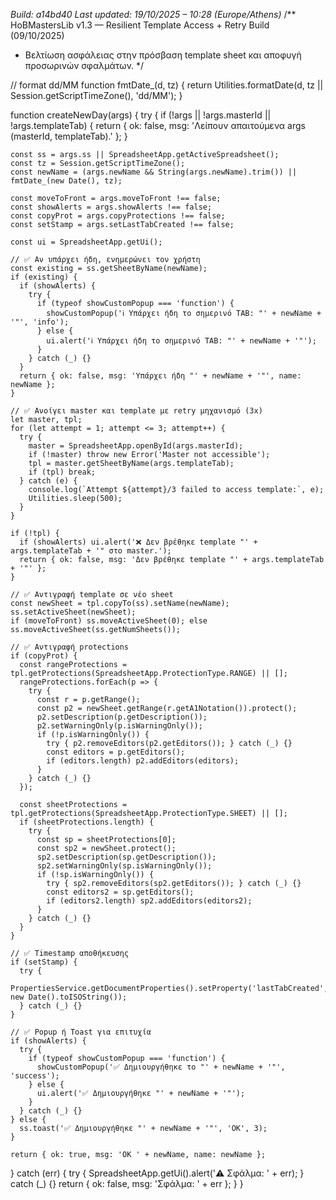 *Build: a14bd40*
*Last updated: 19/10/2025 – 10:28 (Europe/Athens)*
/** HoBMastersLib v1.3 — Resilient Template Access + Retry Build (09/10/2025)
 *  Βελτίωση ασφάλειας στην πρόσβαση template sheet και αποφυγή προσωρινών σφαλμάτων.
 */

// format dd/MM
function fmtDate_(d, tz) {
  return Utilities.formatDate(d, tz || Session.getScriptTimeZone(), 'dd/MM');
}

function createNewDay(args) {
  try {
    if (!args || !args.masterId || !args.templateTab) {
      return { ok: false, msg: 'Λείπουν απαιτούμενα args (masterId, templateTab).' };
    }

    const ss = args.ss || SpreadsheetApp.getActiveSpreadsheet();
    const tz = Session.getScriptTimeZone();
    const newName = (args.newName && String(args.newName).trim()) || fmtDate_(new Date(), tz);

    const moveToFront = args.moveToFront !== false;
    const showAlerts = args.showAlerts !== false;
    const copyProt = args.copyProtections !== false;
    const setStamp = args.setLastTabCreated !== false;

    const ui = SpreadsheetApp.getUi();

    // ✅ Αν υπάρχει ήδη, ενημερώνει τον χρήστη
    const existing = ss.getSheetByName(newName);
    if (existing) {
      if (showAlerts) {
        try {
          if (typeof showCustomPopup === 'function') {
            showCustomPopup('ℹ️ Υπάρχει ήδη το σημερινό TAB: "' + newName + '"', 'info');
          } else {
            ui.alert('ℹ️ Υπάρχει ήδη το σημερινό TAB: "' + newName + '"');
          }
        } catch (_) {}
      }
      return { ok: false, msg: 'Υπάρχει ήδη "' + newName + '"', name: newName };
    }

    // ✅ Ανοίγει master και template με retry μηχανισμό (3x)
    let master, tpl;
    for (let attempt = 1; attempt <= 3; attempt++) {
      try {
        master = SpreadsheetApp.openById(args.masterId);
        if (!master) throw new Error('Master not accessible');
        tpl = master.getSheetByName(args.templateTab);
        if (tpl) break;
      } catch (e) {
        console.log(`Attempt ${attempt}/3 failed to access template:`, e);
        Utilities.sleep(500);
      }
    }

    if (!tpl) {
      if (showAlerts) ui.alert('❌ Δεν βρέθηκε template "' + args.templateTab + '" στο master.');
      return { ok: false, msg: 'Δεν βρέθηκε template "' + args.templateTab + '"' };
    }

    // ✅ Αντιγραφή template σε νέο sheet
    const newSheet = tpl.copyTo(ss).setName(newName);
    ss.setActiveSheet(newSheet);
    if (moveToFront) ss.moveActiveSheet(0); else ss.moveActiveSheet(ss.getNumSheets());

    // ✅ Αντιγραφή protections
    if (copyProt) {
      const rangeProtections = tpl.getProtections(SpreadsheetApp.ProtectionType.RANGE) || [];
      rangeProtections.forEach(p => {
        try {
          const r = p.getRange();
          const p2 = newSheet.getRange(r.getA1Notation()).protect();
          p2.setDescription(p.getDescription());
          p2.setWarningOnly(p.isWarningOnly());
          if (!p.isWarningOnly()) {
            try { p2.removeEditors(p2.getEditors()); } catch (_) {}
            const editors = p.getEditors();
            if (editors.length) p2.addEditors(editors);
          }
        } catch (_) {}
      });

      const sheetProtections = tpl.getProtections(SpreadsheetApp.ProtectionType.SHEET) || [];
      if (sheetProtections.length) {
        try {
          const sp = sheetProtections[0];
          const sp2 = newSheet.protect();
          sp2.setDescription(sp.getDescription());
          sp2.setWarningOnly(sp.isWarningOnly());
          if (!sp.isWarningOnly()) {
            try { sp2.removeEditors(sp2.getEditors()); } catch (_) {}
            const editors2 = sp.getEditors();
            if (editors2.length) sp2.addEditors(editors2);
          }
        } catch (_) {}
      }
    }

    // ✅ Timestamp αποθήκευσης
    if (setStamp) {
      try {
        PropertiesService.getDocumentProperties().setProperty('lastTabCreated', new Date().toISOString());
      } catch (_) {}
    }

    // ✅ Popup ή Toast για επιτυχία
    if (showAlerts) {
      try {
        if (typeof showCustomPopup === 'function') {
          showCustomPopup('✅ Δημιουργήθηκε το "' + newName + '"', 'success');
        } else {
          ui.alert('✅ Δημιουργήθηκε "' + newName + '"');
        }
      } catch (_) {}
    } else {
      ss.toast('✅ Δημιουργήθηκε "' + newName + '"', 'OK', 3);
    }

    return { ok: true, msg: 'OK ' + newName, name: newName };
  } catch (err) {
    try { SpreadsheetApp.getUi().alert('⚠️ Σφάλμα: ' + err); } catch (_) {}
    return { ok: false, msg: 'Σφάλμα: ' + err };
  }
}
